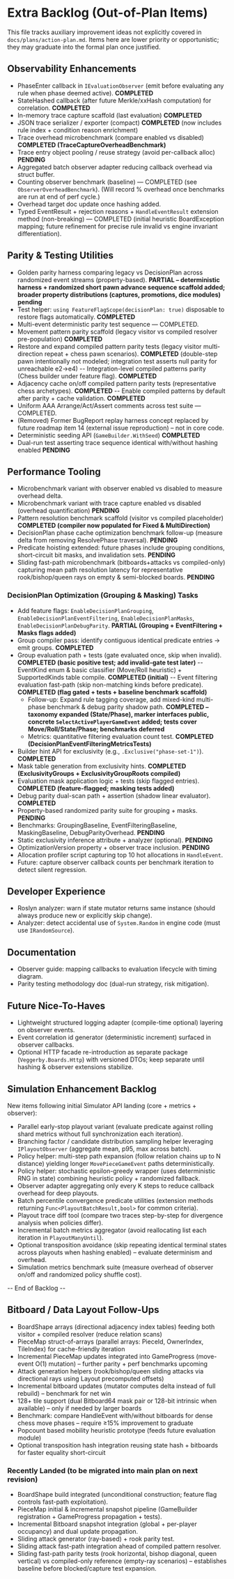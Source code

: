 # Extra Backlog (Out-of-Plan Items)

This file tracks auxiliary improvement ideas not explicitly covered in `docs/plans/action-plan.md`. Items here are lower priority or opportunistic; they may graduate into the formal plan once justified.

## Observability Enhancements

- PhaseEnter callback in `IEvaluationObserver` (emit before evaluating any rule when phase deemed active). **COMPLETED**
- StateHashed callback (after future Merkle/xxHash computation) for correlation. **COMPLETED**
- In-memory trace capture scaffold (last evaluation) **COMPLETED**
- JSON trace serializer / exporter (compact) **COMPLETED** (now includes rule index + condition reason enrichment)
- Trace overhead microbenchmark (compare enabled vs disabled) **COMPLETED (TraceCaptureOverheadBenchmark)**
- Trace entry object pooling / reuse strategy (avoid per-callback alloc) **PENDING**
- Aggregated batch observer adapter reducing callback overhead via struct buffer.
- Counting observer benchmark (baseline) — COMPLETED (see `ObserverOverheadBenchmark`). (Will record % overhead once benchmarks are run at end of perf cycle.)
- Overhead target doc update once hashing added.
- Typed EventResult + rejection reasons + `HandleEventResult` extension method (non-breaking) — COMPLETED (initial heuristic BoardException mapping; future refinement for precise rule invalid vs engine invariant differentiation).

## Parity & Testing Utilities

- Golden parity harness comparing legacy vs DecisionPlan across randomized event streams (property-based). **PARTIAL – deterministic harness + randomized short pawn advance sequence scaffold added; broader property distributions (captures, promotions, dice modules) pending**
- Test helper: `using FeatureFlagScope(decisionPlan: true)` disposable to restore flags automatically. **COMPLETED**
- Multi-event deterministic parity test sequence — COMPLETED.
- Movement pattern parity scaffold (legacy visitor vs compiled resolver pre-population) **COMPLETED**
- Restore and expand compiled pattern parity tests (legacy visitor multi-direction repeat + chess pawn scenarios). **COMPLETED** (double-step pawn intentionally not modeled; integration test asserts null parity for unreachable e2->e4)
-- Integration-level compiled patterns parity (Chess builder under feature flag). **COMPLETED**
- Adjacency cache on/off compiled pattern parity tests (representative chess archetypes). **COMPLETED**
-- Enable compiled patterns by default after parity + cache validation. **COMPLETED**
- Uniform AAA Arrange/Act/Assert comments across test suite — COMPLETED.
- (Removed) Former BugReport replay harness concept replaced by future roadmap item 14 (external issue reproduction) – not in core code.
- Deterministic seeding API (`GameBuilder.WithSeed`) **COMPLETED**
- Dual-run test asserting trace sequence identical with/without hashing enabled **PENDING**

## Performance Tooling

- Microbenchmark variant with observer enabled vs disabled to measure overhead delta.
- Microbenchmark variant with trace capture enabled vs disabled (overhead quantification) **PENDING**
- Pattern resolution benchmark scaffold (visitor vs compiled placeholder) **COMPLETED (compiler now populated for Fixed & MultiDirection)**
- DecisionPlan phase cache optimization benchmark follow-up (measure delta from removing ResolvePhase traversal). **PENDING**
- Predicate hoisting extended: future phases include grouping conditions, short-circuit bit masks, and invalidation sets. **PENDING**
- Sliding fast-path microbenchmark (bitboards+attacks vs compiled-only) capturing mean path resolution latency for representative rook/bishop/queen rays on empty & semi-blocked boards. **PENDING**

### DecisionPlan Optimization (Grouping & Masking) Tasks

- Add feature flags: `EnableDecisionPlanGrouping`, `EnableDecisionPlanEventFiltering`, `EnableDecisionPlanMasks`, `EnableDecisionPlanDebugParity`. **PARTIAL (Grouping + EventFiltering + Masks flags added)**
- Group compiler pass: identify contiguous identical predicate entries -> emit groups. **COMPLETED**
- Group evaluation path + tests (gate evaluated once, skip when invalid). **COMPLETED (basic positive test; add invalid-gate test later)**
-- EventKind enum & basic classifier (Move/Roll heuristic) + SupportedKinds table compile. **COMPLETED (initial)**
-- Event filtering evaluation fast-path (skip non-matching kinds before predicate). **COMPLETED (flag gated + tests + baseline benchmark scaffold)**
  - Follow-up: Expand rule tagging coverage, add mixed-kind multi-phase benchmark & debug parity shadow path. **COMPLETED – taxonomy expanded (State/Phase), marker interfaces public, concrete `SelectActivePlayerGameEvent` added; tests cover Move/Roll/State/Phase; benchmarks deferred**
  - Metrics: quantitative filtering evaluation count test. **COMPLETED (DecisionPlanEventFilteringMetricsTests)**
- Builder hint API for exclusivity (e.g., `.Exclusive("phase-set-1")`). **COMPLETED**
- Mask table generation from exclusivity hints. **COMPLETED (ExclusivityGroups + ExclusivityGroupRoots compiled)**
- Evaluation mask application logic + tests (skip flagged entries). **COMPLETED (feature-flagged; masking tests added)**
- Debug parity dual-scan path + assertion (shadow linear evaluator). **COMPLETED**
- Property-based randomized parity suite for grouping + masks. **PENDING**
- Benchmarks: GroupingBaseline, EventFilteringBaseline, MaskingBaseline, DebugParityOverhead. **PENDING**
- Static exclusivity inference attribute + analyzer (optional). **PENDING**
- OptimizationVersion property + observer trace inclusion. **PENDING**
- Allocation profiler script capturing top 10 hot allocations in `HandleEvent`.
- Future: capture observer callback counts per benchmark iteration to detect silent regression.

## Developer Experience

- Roslyn analyzer: warn if state mutator returns same instance (should always produce new or explicitly skip change).
- Analyzer: detect accidental use of `System.Random` in engine code (must use `IRandomSource`).

## Documentation

- Observer guide: mapping callbacks to evaluation lifecycle with timing diagram.
- Parity testing methodology doc (dual-run strategy, risk mitigation).

## Future Nice-To-Haves

- Lightweight structured logging adapter (compile-time optional) layering on observer events.
- Event correlation id generator (deterministic increment) surfaced in observer callbacks.
- Optional HTTP facade re-introduction as separate package (`Veggerby.Boards.Http`) with versioned DTOs; keep separate until hashing & observer extensions stabilize.

## Simulation Enhancement Backlog

New items following initial Simulator API landing (core + metrics + observer):

- Parallel early-stop playout variant (evaluate predicate against rolling shard metrics without full synchronization each iteration).
- Branching factor / candidate distribution sampling helper leveraging `IPlayoutObserver` (aggregate mean, p95, max across batch).
- Policy helper: multi-step path expansion (follow relation chains up to N distance) yielding longer `MovePieceGameEvent` paths deterministically.
- Policy helper: stochastic epsilon-greedy wrapper (uses deterministic RNG in state) combining heuristic policy + randomized fallback.
- Observer adapter aggregating only every K steps to reduce callback overhead for deep playouts.
- Batch percentile convergence predicate utilities (extension methods returning `Func<PlayoutBatchResult,bool>` for common criteria).
- Playout trace diff tool (compare two traces step-by-step for divergence analysis when policies differ).
- Incremental batch metrics aggregator (avoid reallocating list each iteration in `PlayoutManyUntil`).
- Optional transposition avoidance (skip repeating identical terminal states across playouts when hashing enabled) – evaluate determinism and overhead.
- Simulation metrics benchmark suite (measure overhead of observer on/off and randomized policy shuffle cost).

-- End of Backlog --

## Bitboard / Data Layout Follow-Ups

- BoardShape arrays (directional adjacency index tables) feeding both visitor + compiled resolver (reduce relation scans)
- PieceMap struct-of-arrays (parallel arrays: PieceId, OwnerIndex, TileIndex) for cache-friendly iteration
- Incremental PieceMap updates integrated into GameProgress (move-event O(1) mutation) – further parity + perf benchmarks upcoming
- Attack generation helpers (rook/bishop/queen sliding attacks via directional rays using Layout precomputed offsets)
- Incremental bitboard updates (mutator computes delta instead of full rebuild) – benchmark for net win
- 128+ tile support (dual Bitboard64 mask pair or 128-bit intrinsic when available) – only if needed by larger boards
- Benchmark: compare HandleEvent with/without bitboards for dense chess move phases – require ≥15% improvement to graduate
- Popcount based mobility heuristic prototype (feeds future evaluation module)
- Optional transposition hash integration reusing state hash + bitboards for faster equality short-circuit

### Recently Landed (to be migrated into main plan on next revision)

- BoardShape build integrated (unconditional construction; feature flag controls fast-path exploitation).
- PieceMap initial & incremental snapshot pipeline (GameBuilder registration + GameProgress propagation + tests).
- Incremental Bitboard snapshot integration (global + per-player occupancy) and dual update propagation.
- Sliding attack generator (ray-based) + rook parity test.
- Sliding attack fast-path integration ahead of compiled pattern resolver.
- Sliding fast-path parity tests (rook horizontal, bishop diagonal, queen vertical) vs compiled-only reference (empty-ray scenarios) – establishes baseline before blocked/capture test expansion.
